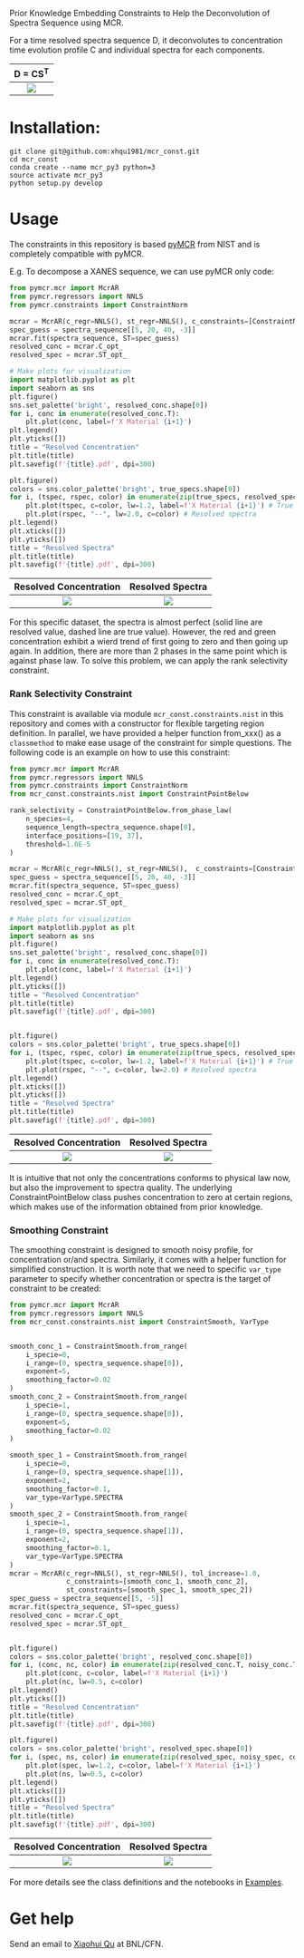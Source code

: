 Prior Knowledge Embedding Constraints to Help the Deconvolution of Spectra Sequence 
using MCR.

For a time resolved spectra sequence D, it deconvolutes to concentration time evolution 
profile C and individual spectra for each components.

D = CS<sup>T</sup>                            | 
:--------------------------------------------:|
![](images/equation/Equation.png) | 


# Installation:
```console
git clone git@github.com:xhqu1981/mcr_const.git
cd mcr_const
conda create --name mcr_py3 python=3
source activate mcr_py3
python setup.py develop
```

# Usage
The constraints in this repository is based [pyMCR](https://github.com/usnistgov/pyMCR) 
from NIST and is completely compatible with pyMCR.

E.g. To decompose a XANES sequence, we can use pyMCR only code:
```python
from pymcr.mcr import McrAR
from pymcr.regressors import NNLS
from pymcr.constraints import ConstraintNorm

mcrar = McrAR(c_regr=NNLS(), st_regr=NNLS(), c_constraints=[ConstraintNorm()])
spec_guess = spectra_sequence[[5, 20, 40, -3]]
mcrar.fit(spectra_sequence, ST=spec_guess)
resolved_conc = mcrar.C_opt_
resolved_spec = mcrar.ST_opt_

# Make plots for visualization
import matplotlib.pyplot as plt
import seaborn as sns
plt.figure()
sns.set_palette('bright', resolved_conc.shape[0])
for i, conc in enumerate(resolved_conc.T):
    plt.plot(conc, label=f'X Material {i+1}')
plt.legend()
plt.yticks([])
title = "Resolved Concentration"
plt.title(title)
plt.savefig(f'{title}.pdf', dpi=300)

plt.figure()
colors = sns.color_palette('bright', true_specs.shape[0])
for i, (tspec, rspec, color) in enumerate(zip(true_specs, resolved_spec, colors)):
    plt.plot(tspec, c=color, lw=1.2, label=f'X Material {i+1}') # True Spectra
    plt.plot(rspec, "--", lw=2.0, c=color) # Resolved spectra
plt.legend()
plt.xticks([])
plt.yticks([])
title = "Resolved Spectra"
plt.title(title)
plt.savefig(f'{title}.pdf', dpi=300)
```
Resolved Concentration                             |  Resolved Spectra
:-------------------------------------------------:|:-------------------------------------------:
![](images/closure_4/Resolved%20Concentration.png) | ![](images/closure_4/Resolved%20Spectra.png)

For this specific dataset, the spectra is almost perfect (solid line are resolved value, dashed line 
are true value). However, the red and green concentration exhibit a wierd trend of first going to 
zero and then going up again. In addition, there are more than 2 phases in the same point which is 
against phase law. To solve this problem, we can apply the rank selectivity constraint.

### Rank Selectivity Constraint
This constraint is available via module ```mcr_const.constraints.nist``` in this repository and comes with a constructor for flexible targeting region definition. In parallel,
we have provided a helper function from_xxx() as a ```classmethod``` to make ease usage of the constraint for
simple questions. The following code is an example on how to use this constraint:
```python
from pymcr.mcr import McrAR
from pymcr.regressors import NNLS
from pymcr.constraints import ConstraintNorm
from mcr_const.constraints.nist import ConstraintPointBelow

rank_selectivity = ConstraintPointBelow.from_phase_law(
    n_species=4,
    sequence_length=spectra_sequence.shape[0],
    interface_positions=[19, 37],
    threshold=1.0E-5
)

mcrar = McrAR(c_regr=NNLS(), st_regr=NNLS(),  c_constraints=[ConstraintNorm(), rank_selectivity])
spec_guess = spectra_sequence[[5, 20, 40, -3]]
mcrar.fit(spectra_sequence, ST=spec_guess)
resolved_conc = mcrar.C_opt_
resolved_spec = mcrar.ST_opt_

# Make plots for visualization
import matplotlib.pyplot as plt
import seaborn as sns
plt.figure()
sns.set_palette('bright', resolved_conc.shape[0])
for i, conc in enumerate(resolved_conc.T):
    plt.plot(conc, label=f'X Material {i+1}')
plt.legend()
plt.yticks([])
title = "Resolved Concentration"
plt.title(title)
plt.savefig(f'{title}.pdf', dpi=300)


plt.figure()
colors = sns.color_palette('bright', true_specs.shape[0])
for i, (tspec, rspec, color) in enumerate(zip(true_specs, resolved_spec, colors)):
    plt.plot(tspec, c=color, lw=1.2, label=f'X Material {i+1}') # True Spectra
    plt.plot(rspec, "--", c=color, lw=2.0) # Resolved spectra
plt.legend()
plt.xticks([])
plt.yticks([])
title = "Resolved Spectra"
plt.title(title)
plt.savefig(f'{title}.pdf', dpi=300)
```
Resolved Concentration                             |  Resolved Spectra
:-------------------------------------------------:|:-------------------------------------------:
![](images/rank_selectivity/Resolved%20Concentration.png) | ![](images/rank_selectivity/Resolved%20Spectra.png)

It is intuitive that not only the concentrations conforms to physical law now, but also the improvement to spectra 
quality. The underlying ConstraintPointBelow class pushes concentration to zero at certain regions, which makes use of
the information obtained from prior knowledge.

### Smoothing Constraint
The smoothing constraint is designed to smooth noisy profile, for concentration or/and spectra. Similarly, it comes with
a helper function for simplified construction. It is worth note that we need to specific ```var_type``` parameter to
specify whether concentration or spectra is the target of constraint to be created:
```python
from pymcr.mcr import McrAR
from pymcr.regressors import NNLS
from mcr_const.constraints.nist import ConstraintSmooth, VarType


smooth_conc_1 = ConstraintSmooth.from_range(
    i_specie=0, 
    i_range=(0, spectra_sequence.shape[0]),
    exponent=5,
    smoothing_factor=0.02
)
smooth_conc_2 = ConstraintSmooth.from_range(
    i_specie=1, 
    i_range=(0, spectra_sequence.shape[0]),
    exponent=5,
    smoothing_factor=0.02
)

smooth_spec_1 = ConstraintSmooth.from_range(
    i_specie=0, 
    i_range=(0, spectra_sequence.shape[1]),
    exponent=2,
    smoothing_factor=0.1,
    var_type=VarType.SPECTRA
)
smooth_spec_2 = ConstraintSmooth.from_range(
    i_specie=1, 
    i_range=(0, spectra_sequence.shape[1]),
    exponent=2,
    smoothing_factor=0.1,
    var_type=VarType.SPECTRA
)
mcrar = McrAR(c_regr=NNLS(), st_regr=NNLS(), tol_increase=1.0,
              c_constraints=[smooth_conc_1, smooth_conc_2],
              st_constraints=[smooth_spec_1, smooth_spec_2])
spec_guess = spectra_sequence[[5, -5]]
mcrar.fit(spectra_sequence, ST=spec_guess)
resolved_conc = mcrar.C_opt_
resolved_spec = mcrar.ST_opt_


plt.figure()
colors = sns.color_palette('bright', resolved_conc.shape[0])
for i, (conc, nc, color) in enumerate(zip(resolved_conc.T, noisy_conc.T, colors)):
    plt.plot(conc, c=color, label=f'X Material {i+1}')
    plt.plot(nc, lw=0.5, c=color)
plt.legend()
plt.yticks([])
title = "Resolved Concentration"
plt.title(title)
plt.savefig(f'{title}.pdf', dpi=300)

plt.figure()
colors = sns.color_palette('bright', resolved_spec.shape[0])
for i, (spec, ns, color) in enumerate(zip(resolved_spec, noisy_spec, colors)):
    plt.plot(spec, lw=1.2, c=color, label=f'X Material {i+1}')
    plt.plot(ns, lw=0.5, c=color)
plt.legend()
plt.xticks([])
plt.yticks([])
title = "Resolved Spectra"
plt.title(title)
plt.savefig(f'{title}.pdf', dpi=300)
```
Resolved Concentration                             |  Resolved Spectra
:-------------------------------------------------:|:-------------------------------------------:
![](images/smooth/Resolved%20Concentration.png) | ![](images/smooth/Resolved%20Spectra.png)


For more details see the class definitions and the notebooks in [Examples](./examples).

# Get help
Send an email to [Xiaohui Qu](mailto:xiaqu@bnl.gov) at BNL/CFN.
